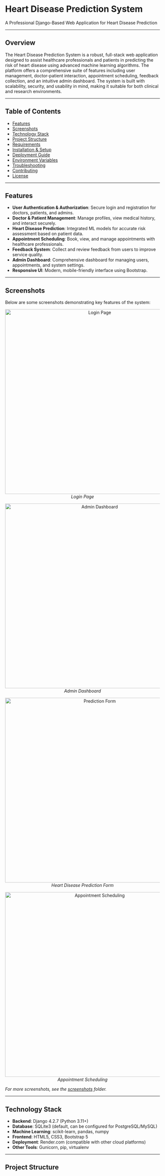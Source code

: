 # Heart Disease Prediction System

A Professional Django-Based Web Application for Heart Disease Prediction

---

## Overview

The Heart Disease Prediction System is a robust, full-stack web application designed to assist healthcare professionals and patients in predicting the risk of heart disease using advanced machine learning algorithms. The platform offers a comprehensive suite of features including user management, doctor-patient interaction, appointment scheduling, feedback collection, and an intuitive admin dashboard. The system is built with scalability, security, and usability in mind, making it suitable for both clinical and research environments.

---

## Table of Contents

- [Features](#features)
- [Screenshots](#screenshots)
- [Technology Stack](#technology-stack)
- [Project Structure](#project-structure)
- [Requirements](#requirements)
- [Installation & Setup](#installation--setup)
- [Deployment Guide](#deployment-guide)
- [Environment Variables](#environment-variables)
- [Troubleshooting](#troubleshooting)
- [Contributing](#contributing)
- [License](#license)

---

## Features

- **User Authentication & Authorization**: Secure login and registration for doctors, patients, and admins.
- **Doctor & Patient Management**: Manage profiles, view medical history, and interact securely.
- **Heart Disease Prediction**: Integrated ML models for accurate risk assessment based on patient data.
- **Appointment Scheduling**: Book, view, and manage appointments with healthcare professionals.
- **Feedback System**: Collect and review feedback from users to improve service quality.
- **Admin Dashboard**: Comprehensive dashboard for managing users, appointments, and system settings.
- **Responsive UI**: Modern, mobile-friendly interface using Bootstrap.

---

## Screenshots

Below are some screenshots demonstrating key features of the system:

<p align="center">
  <img src="screenshots/login.png" alt="Login Page" width="600"/>
  <br>
  <em>Login Page</em>
</p>

<p align="center">
  <img src="screenshots/dashboard.png" alt="Admin Dashboard" width="600"/>
  <br>
  <em>Admin Dashboard</em>
</p>

<p align="center">
  <img src="screenshots/prediction_form.png" alt="Prediction Form" width="600"/>
  <br>
  <em>Heart Disease Prediction Form</em>
</p>

<p align="center">
  <img src="screenshots/appointment.png" alt="Appointment Scheduling" width="600"/>
  <br>
  <em>Appointment Scheduling</em>
</p>

*For more screenshots, see the [screenshots](./screenshots) folder.*

---

## Technology Stack

- **Backend**: Django 4.2.7 (Python 3.11+)
- **Database**: SQLite3 (default, can be configured for PostgreSQL/MySQL)
- **Machine Learning**: scikit-learn, pandas, numpy
- **Frontend**: HTML5, CSS3, Bootstrap 5
- **Deployment**: Render.com (compatible with other cloud platforms)
- **Other Tools**: Gunicorn, pip, virtualenv

---

## Project Structure
